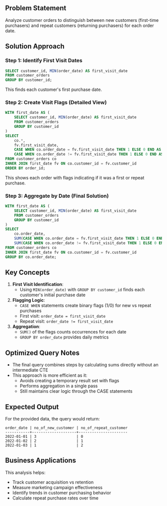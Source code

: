 ## Problem Statement

Analyze customer orders to distinguish between new customers (first-time purchasers) and repeat customers (returning purchasers) for each order date.

## Solution Approach

### Step 1: Identify First Visit Dates

```SQL
SELECT customer_id, MIN(order_date) AS first_visit_date
FROM customer_orders
GROUP BY customer_id;
```

This finds each customer's first purchase date.

### Step 2: Create Visit Flags (Detailed View)

```SQL
WITH first_date AS (
    SELECT customer_id, MIN(order_date) AS first_visit_date
    FROM customer_orders
    GROUP BY customer_id
)
SELECT
    co.*,
    fv.first_visit_date,
    CASE WHEN co.order_date = fv.first_visit_date THEN 1 ELSE 0 END AS first_visit_flag,
    CASE WHEN co.order_date != fv.first_visit_date THEN 1 ELSE 0 END AS repeat_visit_flag
FROM customer_orders co
INNER JOIN first_date fv ON co.customer_id = fv.customer_id
ORDER BY order_id;
```

This shows each order with flags indicating if it was a first or repeat purchase.

### Step 3: Aggregate by Date (Final Solution)

```SQL
WITH first_date AS (
    SELECT customer_id, MIN(order_date) AS first_visit_date
    FROM customer_orders
    GROUP BY customer_id
)
SELECT
    co.order_date,
    SUM(CASE WHEN co.order_date = fv.first_visit_date THEN 1 ELSE 0 END) AS no_of_new_customer,
    SUM(CASE WHEN co.order_date != fv.first_visit_date THEN 1 ELSE 0 END) AS no_of_repeat_customer
FROM customer_orders co
INNER JOIN first_date fv ON co.customer_id = fv.customer_id
GROUP BY co.order_date;
```

## Key Concepts

1. **First Visit Identification**:
    - Using `MIN(order_date)` with `GROUP BY customer_id` finds each customer's initial purchase date
2. **Flagging Logic**:
    - `CASE WHEN` statements create binary flags (1/0) for new vs repeat purchases
    - First visit: `order_date = first_visit_date`
    - Repeat visit: `order_date != first_visit_date`
3. **Aggregation**:
    - `SUM()` of the flags counts occurrences for each date
    - `GROUP BY order_date` provides daily metrics

## Optimized Query Notes

- The final query combines steps by calculating sums directly without an intermediate CTE
- This approach is more efficient as it:
    - Avoids creating a temporary result set with flags
    - Performs aggregation in a single pass
    - Still maintains clear logic through the CASE statements

## Expected Output

For the provided data, the query would return:

```Plain
order_date | no_of_new_customer | no_of_repeat_customer
-----------+--------------------+----------------------
2022-01-01 | 3                  | 0
2022-01-02 | 2                  | 1
2022-01-03 | 1                  | 2
```

## Business Applications

This analysis helps:

- Track customer acquisition vs retention
- Measure marketing campaign effectiveness
- Identify trends in customer purchasing behavior
- Calculate repeat purchase rates over time
